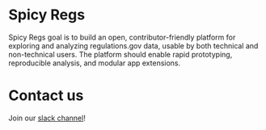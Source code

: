 # Spicy Regs

Spicy Regs goal is to build an open, contributor-friendly platform for exploring and analyzing regulations.gov data, usable by both technical and non-technical users. The platform should enable rapid prototyping, reproducible analysis, and modular app extensions.

# Contact us

Join our [slack channel](https://civictechdc.slack.com/archives/C09H576E6LU)!